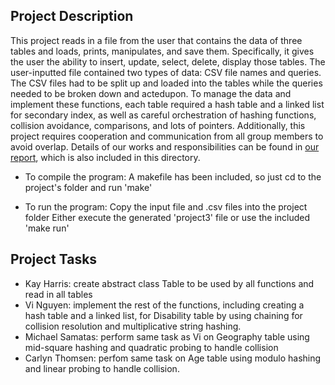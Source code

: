 ## Project Description
This project reads in a file from the user that contains the data of three tables and loads, prints, manipulates, and save them. 
Specifically, it gives the user the ability to insert, update, select, delete, display those tables. 
The user-inputted file contained two types of data: CSV file names and queries. 
The CSV files had to be split up and loaded into the tables while the queries needed to be broken down and actedupon. 
To manage the data and implement these functions, each table required a hash table and a linked list for secondary index, as well as careful orchestration of hashing functions, collision avoidance, comparisons, and lots of pointers. Additionally, this project requires cooperation and communication from all group members to avoid overlap. Details of our works and responsibilities can be found in [our report](https://github.com/vinguyen-cs-project/others/blob/master/HashTable/Project%203%20Report.pdf), which is also included in this directory.

- To compile the program:
  A makefile has been included, so just cd to the project's folder and run 'make'

- To run the program:
  Copy the input file and .csv files into the project folder
  Either execute the generated 'project3' file or use the included 'make run'
  
## Project Tasks
- Kay Harris: create abstract class Table to be used by all functions and read in all tables
- Vi Nguyen: implement the rest of the functions, including creating a hash table and a linked list, for Disability table by using chaining for collision resolution and multiplicative string hashing. 
- Michael Samatas: perform same task as Vi on Geography table using mid-square hashing and quadratic probing to handle collision
- Carlyn Thomsen: perfom same task on Age table using modulo hashing and linear probing to handle collision.


